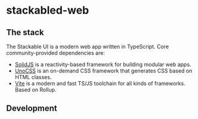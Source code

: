 # stackabled-web

## The stack

The Stackable UI is a modern web app written in TypeScript. Core community-provided dependencies are:

- [SolidJS][solidjs-link] is a reactivity-based framework for building modular web apps.
- [UnoCSS][unocss-link] is an on-demand CSS framework that generates CSS based on HTML classes.
- [Vite][vite-link] is a modern and fast TS/JS toolchain for all kinds of frameworks. Based on Rollup.

[solidjs-link]: https://www.solidjs.com/
[unocss-link]: https://unocss.dev/
[vite-link]: https://vitejs.dev/

## Development

